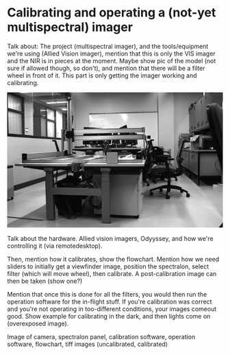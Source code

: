 # Calibrating and operating a (not-yet multispectral) imager

Talk about:
The project (multispectral imager), and the tools/equipment we're using (Allied Vision imager), mention that this is only the VIS imager and the NIR is in pieces at the moment. Maybe show pic of the model (not sure if allowed though, so don't), and mention that there will be a filter wheel in front of it. This part is only getting the imager working and calibrating.

![Calibrated image](calibrated_image.png?raw=true "Calibrated image")

Talk about the hardware. Allied vision imagers, Odyyssey, and how we're controlling it (via remotedesktop).

Then, mention how it calibrates, show the flowchart. Mention how we need sliders to initially get a viewfinder image, position the spectralon, select filter (which will move wheel), then calibrate. A post-calibration image can then be taken (show one?)

Mention that once this is done for all the filters, you would then run the operation software for the in-flight stuff. If you're calibration was correct and you're not operating in too-different conditions, your images comeout good. Show example for calibrating in the dark, and then lights come on (overexposed image).

Image of camera, spectralon panel, calibration software, operation software,
flowchart, tiff images (uncalibrated, calibrated)
